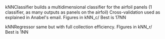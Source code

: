 kNNClassifier builds a multidimensional classifier for the airfoil panels (1 classifier, as many outputs as panels on the airfoil)
Cross-validation used as explained in Anabel's email. Figures in kNN_c/
Best is 17NN

kNNRegressor same but with full collection efficiency. FIgures in kNN_r/
Best is 1NN
